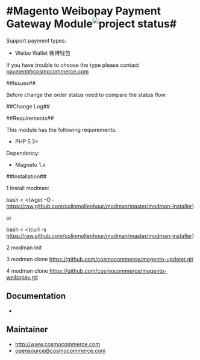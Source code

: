 #Magento Weibopay  Payment Gateway Module![project status](http://stillmaintained.com/sidealice/aliyun-paas.png)#
==============

Support payment types:
* Weibo Wallet 微博钱包

If you have trouble to choose the type please contact payment@cosmocommerce.com 

##Issues##

Before change the order status need to compare the status flow.

##Change Log##

##Requirements##

This module has the following requirements:

 - PHP 5.3+

Dependency:

 - Magneto 1.x

##Installation##

1 Install modman:

bash < <(wget -O - https://raw.github.com/colinmollenhour/modman/master/modman-installer)

or

bash < <(curl -s https://raw.github.com/colinmollenhour/modman/master/modman-installer)

2 modman init 

3 modman clone https://github.com/cosmocommerce/magento-updater.git

4 modman clone https://github.com/cosmocommerce/magento-weibopay.git


## Documentation ##

 - 
 
## Maintainer ##

 - http://www.cosmocommerce.com
 - opensource@cosmocommerce.com
